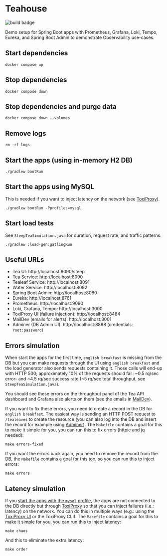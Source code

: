 # Teahouse

![build badge](https://github.com/jonatan-ivanov/teahouse/actions/workflows/gradle.yml/badge.svg)

Demo setup for Spring Boot apps with Prometheus, Grafana, Loki, Tempo, Eureka, and Spring Boot Admin to demonstrate Observability use-cases.

## Start dependencies

```shell
docker compose up
```

## Stop dependencies

```shell
docker compose down
```

## Stop dependencies and purge data

```shell
docker compose down --volumes
```

## Remove logs

```shell
rm -rf logs
```

## Start the apps (using in-memory H2 DB)

```shell
./gradlew bootRun
```

## Start the apps using MySQL

This is needed if you want to inject latency on the network (see [ToxiProxy](#useful-urls)).

```shell
./gradlew bootRun -Pprofiles=mysql
```

## Start load tests

See `SteepTeaSimulation.java` for duration, request rate, and traffic patterns.

```shell
./gradlew :load-gen:gatlingRun
```

## Useful URLs

- Tea UI: http://localhost:8090/steep
- Tea Service: http://localhost:8090
- Tealeaf Service: http://localhost:8091
- Water Service: http://localhost:8092
- Spring Boot Admin: http://localhost:8080
- Eureka: http://localhost:8761
- Prometheus: http://localhost:9090
- Loki, Grafana, Tempo: http://localhost:3000
- ToxiProxy UI (failure injection): http://localhost:8484
- MailDev (emails for alerts): http://localhost:3001
- Adminer (DB Admin UI): http://localhost:8888 (credentials: `root:password`)

## Errors simulation

When start the apps for the first time, `english breakfast` is missing from the DB but you can make requests through the UI using `english breakfast` and the load generator also sends requests containing it. Those calls will end-up with HTTP 500; approximately 10% of the requests should fail: ~0.5 rq/sec error- and ~4.5 rq/sec success rate (~5 rq/sec total throughput, see `SteepTeaSimulation.java`).

You should see these errors on the throughput panel of the Tea API dashboard and Grafana also alerts on them (see the emails in [MailDev](#useful-urls)).

If you want to fix these errors, you need to create a record in the DB for `english breakfast`. The easiest way is sending an HTTP POST request to `/tealeaves` to create the resource (you can also log into the DB and insert the record for example using [Adminer](#useful-urls)). The `Makefile` contains a goal for this to make it simple for you, you can run this to fix errors (httpie and jq needed):

```shell
make errors-fixed
```

If you want the errors back again, you need to remove the record from the DB, the `Makefile` contains a goal for this too, so you can run this to inject errors:

```shell
make errors
```

## Latency simulation

If you [start the apps with the `mysql` profile](#start-the-apps-using-mysql), the apps are not connected to the DB directly but through [ToxiProxy](#useful-urls) so that you can inject failures (i.e.: latency) on the network. You can do this in multiple ways (e.g.: using the [ToxiProxy UI](#useful-urls) or the ToxiProxy CLI). The `Makefile` contains a goal for this to make it simple for you, you can run this to inject latency:

```shell
make chaos
```

And this to eliminate the extra latency:

```shell
make order
```
